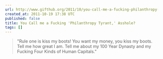```yaml
---
url: http://www.gifthub.org/2011/10/you-call-me-a-fucking-philanthropy-tyrant-asshole-.html
created_at: 2011-10-19 17:38 UTC
published: false
title: You Call me a Fucking 'Philanthropy Tyrant,' Asshole?
tags: []
---
```


> "Rule one is kiss my boots! You want my money, you kiss my boots. Tell me how great I am. Tell me about my 100 Year Dynasty and my Fucking Four Kinds of Human Capitals."
